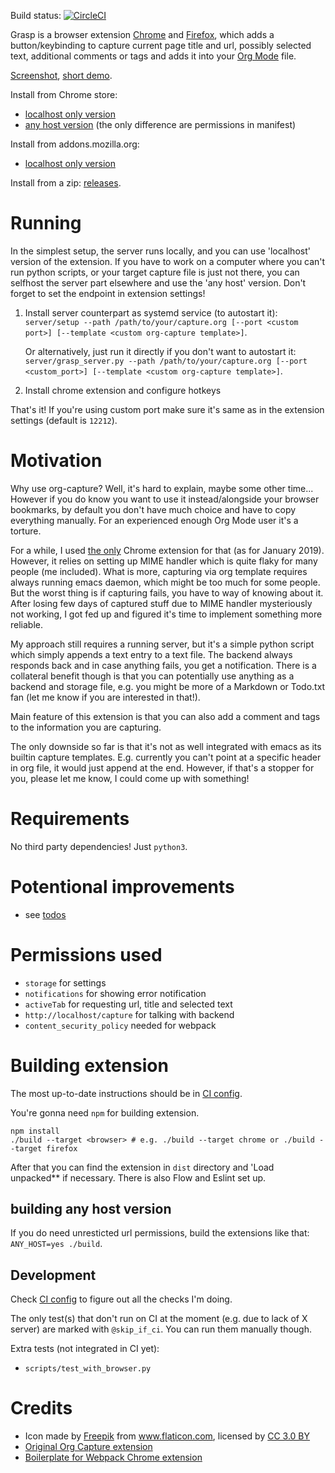 Build status: [![CircleCI](https://circleci.com/gh/karlicoss/grasp.svg?style=svg)](https://circleci.com/gh/karlicoss/grasp)

Grasp is a browser extension [Chrome](https://chrome.google.com/webstore/detail/org-grasp/ohhbcfjmnbmgkajljopdjcaokbpgbgfa) and [Firefox](https://addons.mozilla.org/en-US/firefox/addon/grasp), which adds a button/keybinding to capture current page title and url,
possibly selected text, additional comments or tags and adds it into your [Org Mode](https://orgmode.org/) file.

[Screenshot](https://user-images.githubusercontent.com/291333/51799721-a984eb80-221c-11e9-9612-8eb7f553dc01.png), [short demo](https://www.youtube.com/watch?v=Z8Bk-IazdGo).

Install from Chrome store:

* [localhost only version](https://chrome.google.com/webstore/detail/org-grasp/ohhbcfjmnbmgkajljopdjcaokbpgbgfa)
* [any host version](https://chrome.google.com/webstore/detail/org-grasp-any-host/gcfhlnaalomahoampfjhinmgjikkkgep) (the only difference are permissions in manifest)

Install from addons.mozilla.org:

* [localhost only version](https://addons.mozilla.org/en-US/firefox/addon/grasp)

Install from a zip: [releases](https://github.com/karlicoss/grasp/releases).

# Running
In the simplest setup, the server runs locally, and you can use 'localhost' version of the extension. If you have to work on a computer where you can't run python scripts,
or your target capture file is just not there, you can selfhost the server part elsewhere and use the 'any host' version. Don't forget to set the endpoint in extension settings!

1. Install server counterpart as systemd service (to autostart it): `server/setup --path /path/to/your/capture.org [--port <custom port>] [--template <custom org-capture template>]`.

    Or alternatively, just run it directly if you don't want to autostart it: `server/grasp_server.py --path /path/to/your/capture.org [--port <custom_port>] [--template <custom org-capture template>]`.
2. Install chrome extension and configure hotkeys

That's it! If you're using custom port make sure it's same as in the extension settings (default is `12212`).

# Motivation
Why use org-capture? Well, it's hard to explain, maybe some other time... However if you do know you want to use it instead/alongside your browser bookmarks, by default
you don't have much choice and have to copy everything manually. For an experienced enough Org Mode user it's a torture. 

For a while, I used [the only](https://github.com/sprig/org-capture-extension) Chrome extension for that (as for January 2019). However, it relies on setting up MIME
handler which is quite flaky for many people (me included). What is more, capturing via org template requires always running emacs daemon, which might be too much for some people.
But the worst thing is if capturing fails, you have to way of knowing about it. After losing few days of captured stuff due to MIME handler mysteriously not working,
I got fed up and figured it's time to implement something more reliable. 

My approach still requires a running server, but it's a simple python script which simply appends a text entry to a text file. The backend always responds back and in case anything
fails, you get a notification.
There is a collateral benefit though is that you can potentially use anything as a backend and storage file, e.g. you might be more of a Markdown or Todo.txt fan (let me know if you are interested in that!).

Main feature of this extension is that you can also add a comment and tags to the information you are capturing.

The only downside so far is that it's not as well integrated with emacs as its builtin capture templates. E.g. currently you can't point at a specific header in org file, it would just append at the end.
However, if that's a stopper for you, please let me know, I could come up with something!

# Requirements
No third party dependencies! Just `python3`.


# Potentional improvements
* see [todos](./TODO.org)

# Permissions used
* `storage` for settings
* `notifications` for showing error notification
* `activeTab` for requesting url, title and selected text
* `http://localhost/capture` for talking with backend
* `content_security_policy` needed for webpack

# Building extension
The most up-to-date instructions should be in [CI config](./.circleci/config.yml).

You're gonna need `npm` for building extension.

    npm install
    ./build --target <browser> # e.g. ./build --target chrome or ./build --target firefox
    
After that you can find the extension in `dist` directory and 'Load unpacked** if necessary. There is also Flow and Eslint set up.

## building any host version
If you do need unresticted url permissions, build the extensions like that: `ANY_HOST=yes ./build`.

## Development
Check [CI config](./.circleci/config.yml) to figure out all the checks I'm doing.

The only test(s) that don't run on CI at the moment (e.g. due to lack of X server) are marked with `@skip_if_ci`. You can run them manually though.

Extra tests (not integrated in CI yet):

- `scripts/test_with_browser.py`


# Credits
* Icon made by <a href="https://www.freepik.com/" title="Freepik">Freepik</a> from <a href="https://www.flaticon.com/" 			    title="Flaticon">www.flaticon.com</a>, licensed by <a href="http://creativecommons.org/licenses/by/3.0/" 			    title="Creative Commons BY 3.0" target="_blank">CC 3.0 BY</a>
* [Original Org Capture extension](https://github.com/sprig/org-capture-extension)
* [Boilerplate for Webpack Chrome extension](https://github.com/samuelsimoes/chrome-extension-webpack-boilerplate)
